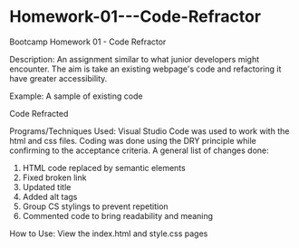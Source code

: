 # Homework-01---Code-Refractor
Bootcamp Homework 01 - Code Refractor

Description:
An assignment similar to what junior developers might encounter. The aim is take an existing webpage's code and refactoring it have greater accessibility.

Example: 
A sample of existing code
<!-- <div class="header">
        <h1>Hori<span class="seo">seo</span>n</h1>
        <div>
            <ul>
                <li>
                    <a href="#search-engine-optimization">Search Engine Optimization</a>
                </li>
                <li>
                    <a href="#online-reputation-management">Online Reputation Management</a>
                </li>
                <li>
                    <a href="#social-media-marketing">Social Media Marketing</a>
                </li>
            </ul>
        </div>
    </div> -->

Code Refracted 
<!-- <header>
        <h1>Hori<span class="seo">seo</span>n</h1>
        <nav>
            <ul>
                <li>
                    <a href="#search-engine-optimization">Search Engine Optimization</a>
                </li>
                <li>
                    <a href="#online-reputation-management">Online Reputation Management</a>
                </li>
                <li>
                    <a href="#social-media-marketing">Social Media Marketing</a>
                </li>
            </ul>
        </nav>
    </header> -->

Programs/Techniques Used:
Visual Studio Code was used to work with the html and css files. Coding was done using the DRY principle while confirming to the acceptance criteria. A general list of changes done:
1. HTML code replaced by semantic elements
2. Fixed broken link
3. Updated title
4. Added alt tags
5. Group CS stylings to prevent repetition
6. Commented code to bring readability and meaning  

How to Use:
View the index.html and style.css pages



